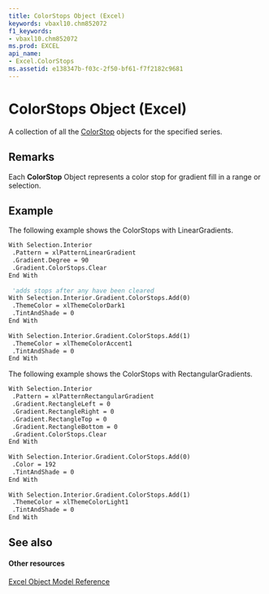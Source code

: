 ```yaml
---
title: ColorStops Object (Excel)
keywords: vbaxl10.chm852072
f1_keywords:
- vbaxl10.chm852072
ms.prod: EXCEL
api_name:
- Excel.ColorStops
ms.assetid: e138347b-f03c-2f50-bf61-f7f2182c9681
---
```



# ColorStops Object (Excel)

A collection of all the [ColorStop](colorstop-object-excel.md) objects for the specified series.


## Remarks

Each  **ColorStop** Object represents a color stop for gradient fill in a range or selection.


## Example

The following example shows the ColorStops with LinearGradients.


```vb
With Selection.Interior 
 .Pattern = xlPatternLinearGradient 
 .Gradient.Degree = 90 
 .Gradient.ColorStops.Clear 
End With 
 
 'adds stops after any have been cleared 
With Selection.Interior.Gradient.ColorStops.Add(0) 
 .ThemeColor = xlThemeColorDark1 
 .TintAndShade = 0 
End With 
 
With Selection.Interior.Gradient.ColorStops.Add(1) 
 .ThemeColor = xlThemeColorAccent1 
 .TintAndShade = 0 
End With
```

The following example shows the ColorStops with RectangularGradients.




```vb
With Selection.Interior 
 .Pattern = xlPatternRectangularGradient 
 .Gradient.RectangleLeft = 0 
 .Gradient.RectangleRight = 0 
 .Gradient.RectangleTop = 0 
 .Gradient.RectangleBottom = 0 
 .Gradient.ColorStops.Clear 
End With 
 
With Selection.Interior.Gradient.ColorStops.Add(0) 
 .Color = 192 
 .TintAndShade = 0 
End With 
 
With Selection.Interior.Gradient.ColorStops.Add(1) 
 .ThemeColor = xlThemeColorLight1 
 .TintAndShade = 0 
End With
```


## See also


#### Other resources



[Excel Object Model Reference](http://msdn.microsoft.com/library/object-model-excel-vba-reference%28Office.15%29.aspx)

